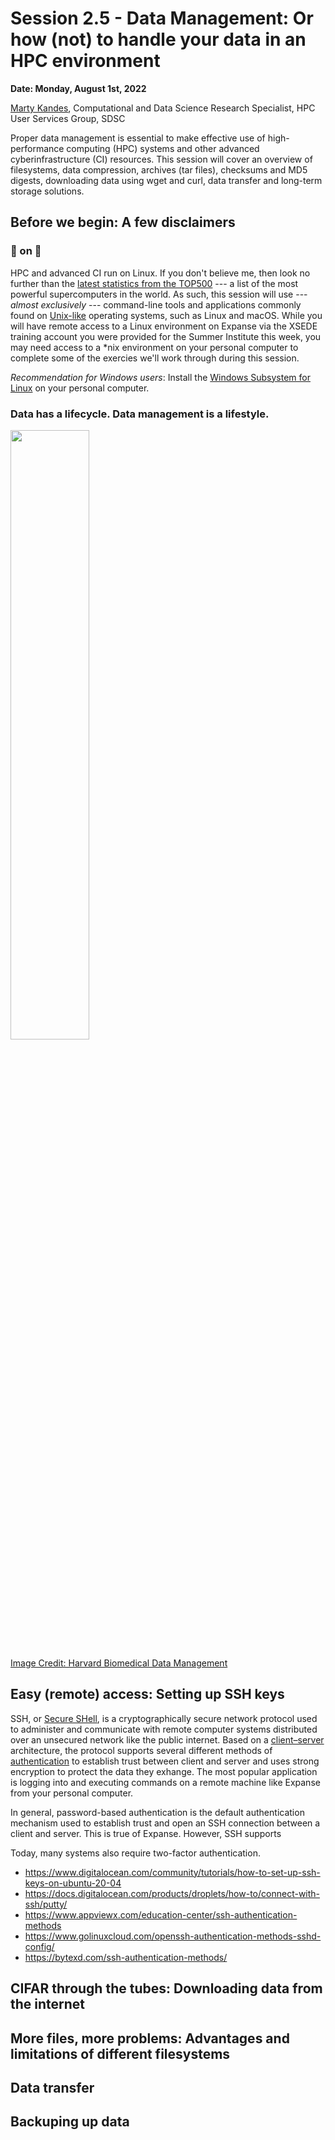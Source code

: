 # Session 2.5 - Data Management: Or how (not) to handle your data in an HPC environment

**Date: Monday, August 1st, 2022**

[Marty Kandes](https://github.com/mkandes), Computational and Data Science Research Specialist, HPC User Services Group, SDSC

Proper data management is essential to make effective use of high-performance computing (HPC) systems and other advanced cyberinfrastructure (CI) resources. This session will cover an overview of filesystems, data compression, archives (tar files), checksums and MD5 digests, downloading data using wget and curl, data transfer and long-term storage solutions.

## Before we begin: A few disclaimers

### :running: on :penguin:

HPC and advanced CI run on Linux. If you don't believe me, then look no further than the [latest statistics from the TOP500](https://www.top500.org/statistics/list) --- a list of the most powerful supercomputers in the world. As such, this session will use --- *almost exclusively* --- command-line tools and applications commonly found on [Unix-like](https://en.wikipedia.org/wiki/Unix-like) operating systems, such as Linux and macOS. While you will have remote access to a Linux environment on Expanse via the XSEDE training account you were provided for the Summer Institute this week, you may need access to a \*nix environment on your personal computer to complete some of the exercies we'll work through during this session. 

*Recommendation for Windows users*: Install the [Windows Subsystem for Linux](https://docs.microsoft.com/en-us/windows/wsl) on your personal computer.

### Data has a lifecycle. Data management is a lifestyle.

<img src='https://datamanagement.hms.harvard.edu/sites/g/files/mcu941/files/assets/Images/Lifecycle-wheel-2tier.png' width='50%' height='50%'/>

[Image Credit: Harvard Biomedical Data Management](https://datamanagement.hms.harvard.edu)

## Easy (remote) access: Setting up SSH keys

SSH, or [Secure SHell](https://en.wikipedia.org/wiki/Secure_Shell), is a cryptographically secure network protocol used to administer and communicate with remote computer systems distributed over an unsecured network like the public internet. Based on a [client–server](https://en.wikipedia.org/wiki/Client%E2%80%93server_model) architecture, the protocol supports several different methods of [authentication](https://en.wikipedia.org/wiki/Authentication) to establish trust between client and server and uses strong encryption to protect the data they exhange. The most popular application is logging into and executing commands on a remote machine like Expanse from your personal computer.

In general, password-based authentication is the default authentication mechanism used to establish trust and open an SSH connection between a client and server. This is true of Expanse. However, SSH supports 

Today, many systems also require two-factor authentication.

- https://www.digitalocean.com/community/tutorials/how-to-set-up-ssh-keys-on-ubuntu-20-04
- https://docs.digitalocean.com/products/droplets/how-to/connect-with-ssh/putty/
- https://www.appviewx.com/education-center/ssh-authentication-methods
- https://www.golinuxcloud.com/openssh-authentication-methods-sshd-config/
- https://bytexd.com/ssh-authentication-methods/


## CIFAR through the tubes: Downloading data from the internet

## More files, more problems: Advantages and limitations of different filesystems

## Data transfer

## Backuping up data
